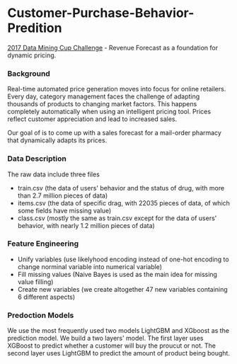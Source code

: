 
# Customer-Purchase-Behavior-Predition
[2017 Data Mining Cup Challenge](https://www.data-mining-cup.com/reviews/dmc-2017/) - Revenue Forecast as a foundation for dynamic pricing.

### Background
Real-time automated price generation moves into focus for online retailers. Every day, category management faces the challenge of adapting thousands of products to changing market factors. This happens completely automatically when using an intelligent pricing tool. Prices reflect customer appreciation and lead to increased sales.

Our goal of is to come up with a sales forecast for a mail-order pharmacy that dynamically adapts its prices.

### Data Description
The raw data include three files
* train.csv (the data of users' behavior and the status of drug, with more than 2.7 million pieces of data)
* items.csv (the data of specific drag, with 22035 pieces of data, of which some fields have missing value)
* class.csv (mostly the same as train.csv except for the data of users' behavior, with nearly 1.2 million pieces of data)

### Feature Engineering
* Unify variables (use likelyhood encoding instead of one-hot encoding to change norminal variable into numerical variable)
* Fill missing values (Naive Bayes is used as the main idea for missing value filling)
* Create new variables (we create altogether 47 new variables containing 6 different aspects)

### Predoction Models
We use the most frequently used two models LightGBM and XGboost as the prediction model.
We build a two layers' model. The first layer uses XGBoost to predict whether a customer will buy the proucut or not. The second layer uses LightGBM to predict the amount of product being bought.
